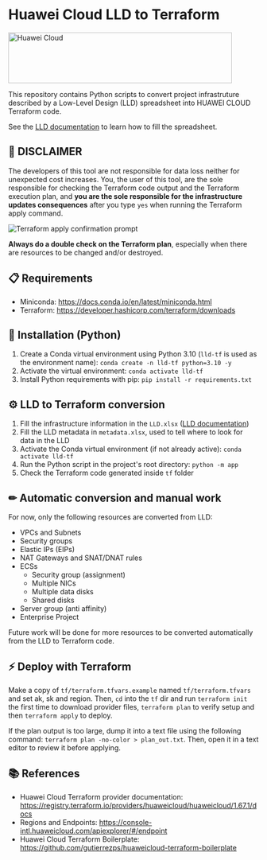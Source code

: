 # Huawei Cloud LLD to Terraform

<!-- markdownlint-disable MD033 -->
<a href="https://www.huaweicloud.com/intl/en-us" target="_blank">
  <img src="https://console-static.huaweicloud.com/static/authui/20210202115135/public/custom/images/logo-en.svg"
    alt="Huawei Cloud" width="450px" height="102px">
</a>

This repository contains Python scripts to convert project infrastruture
described by a Low-Level Design (LLD) spreadsheet into HUAWEI CLOUD Terraform
code.

See the [LLD documentation](docs/LLD.md) to learn how to fill the spreadsheet.

## 📢 DISCLAIMER

The developers of this tool are not responsible for data loss neither for
unexpected cost increases. You, the user of this tool, are the sole responsible
for checking the Terraform code output and the Terraform execution plan, and
**you are the sole responsible for the infrastructure updates consequences**
after you type `yes` when running the Terraform apply command.

![Terraform apply confirmation prompt](docs/apply-confirmation.png)

**Always do a double check on the Terraform plan**, especially when there are
resources to be changed and/or destroyed.

## 📋 Requirements

- Miniconda: <https://docs.conda.io/en/latest/miniconda.html>
- Terraform: <https://developer.hashicorp.com/terraform/downloads>

## 🔧 Installation (Python)

1. Create a Conda virtual environment using Python 3.10 (`lld-tf` is used as
   the environment name): `conda create -n lld-tf python=3.10 -y`
2. Activate the virtual environment: `conda activate lld-tf`
3. Install Python requirements with pip: `pip install -r requirements.txt`

## ⚙ LLD to Terraform conversion

1. Fill the infrastructure information in the `LLD.xlsx`
  ([LLD documentation](docs/LLD.md))
2. Fill the LLD metadata in `metadata.xlsx`, used to tell where to look for
   data in the LLD
3. Activate the Conda virtual environment (if not already active):
   `conda activate lld-tf`
4. Run the Python script in the project's root directory: `python -m app`
5. Check the Terraform code generated inside `tf` folder

## ✏ Automatic conversion and manual work

For now, only the following resources are converted from LLD:

- VPCs and Subnets
- Security groups
- Elastic IPs (EIPs)
- NAT Gateways and SNAT/DNAT rules
- ECSs
  - Security group (assignment)
  - Multiple NICs
  - Multiple data disks
  - Shared disks
- Server group (anti affinity)
- Enterprise Project

Future work will be done for more resources to be converted automatically from
the LLD to Terraform code.

## ⚡ Deploy with Terraform

Make a copy of `tf/terraform.tfvars.example` named `tf/terraform.tfvars` and
set ak, sk and region. Then, `cd` into the `tf` dir and run `terraform init`
the first time to download provider files, `terraform plan` to verify setup
and then `terraform apply` to deploy.

If the plan output is too large, dump it into a text file using the following
command: `terraform plan -no-color > plan_out.txt`. Then, open it in a text
editor to review it before applying.

## 📚 References

- Huawei Cloud Terraform provider documentation:
  <https://registry.terraform.io/providers/huaweicloud/huaweicloud/1.67.1/docs>
- Regions and Endpoints:
  <https://console-intl.huaweicloud.com/apiexplorer/#/endpoint>
- Huawei Cloud Terraform Boilerplate:
  <https://github.com/gutierrezps/huaweicloud-terraform-boilerplate>
